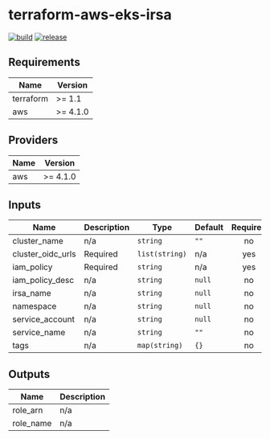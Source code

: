 # terraform-aws-eks-irsa

[![build](https://img.shields.io/github/workflow/status/nalbam/terraform-aws-eks-irsa/build?label=build&style=for-the-badge&logo=github)](https://github.com/nalbam/terraform-aws-eks-irsa/actions/workflows/push.yaml)
[![release](https://img.shields.io/github/v/release/nalbam/terraform-aws-eks-irsa?style=for-the-badge&logo=github)](https://github.com/nalbam/terraform-aws-eks-irsa/releases)

<!--- BEGIN_TF_DOCS --->
## Requirements

| Name | Version |
|------|---------|
| terraform | >= 1.1 |
| aws | >= 4.1.0 |

## Providers

| Name | Version |
|------|---------|
| aws | >= 4.1.0 |

## Inputs

| Name | Description | Type | Default | Required |
|------|-------------|------|---------|:--------:|
| cluster\_name | n/a | `string` | `""` | no |
| cluster\_oidc\_urls | Required | `list(string)` | n/a | yes |
| iam\_policy | Required | `string` | n/a | yes |
| iam\_policy\_desc | n/a | `string` | `null` | no |
| irsa\_name | n/a | `string` | `null` | no |
| namespace | n/a | `string` | `null` | no |
| service\_account | n/a | `string` | `null` | no |
| service\_name | n/a | `string` | `""` | no |
| tags | n/a | `map(string)` | `{}` | no |

## Outputs

| Name | Description |
|------|-------------|
| role\_arn | n/a |
| role\_name | n/a |

<!--- END_TF_DOCS --->
